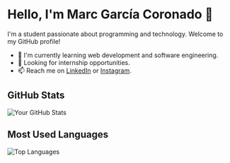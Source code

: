 # Hello, I'm Marc García Coronado 👋

I'm a student passionate about programming and technology. Welcome to my GitHub profile!

- 🌱 I'm currently learning web development and software engineering.
- 💼 Looking for internship opportunities.
- 📫 Reach me on [LinkedIn](https://www.linkedin.com/in/marc-garcia-coronado-1585ba292) or [Instagram](https://www.instagram.com/marcgarciiiaax/).

## GitHub Stats

![Your GitHub Stats](https://github-readme-stats.vercel.app/api?username=Marc-Garcia-Coronado&show_icons=true)

## Most Used Languages

![Top Languages](https://github-readme-stats.vercel.app/api/top-langs/?username=Marc-Garcia-Coronado)
